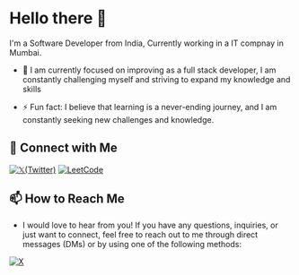 

# Hello there 👋
I'm a Software Developer from India, Currently working in a IT compnay in Mumbai.


- 🔭  I am currently focused on improving as a full stack developer, I am constantly challenging myself and striving to expand my knowledge and skills

- ⚡ Fun fact: I believe that learning is a never-ending journey, and I am constantly seeking new challenges and knowledge. 


## 🔗 Connect with Me

[![𝕏(Twitter)](https://img.shields.io/badge/Twitter-Follow-blue?style=for-the-badge&logo=x&logoColor=white)](https://x.com/laxmankumarIITB)
[![LeetCode](https://img.shields.io/badge/LeetCode-Profile-red?style=for-the-badge&logo=leetcode&logoColor=black)](https://leetcode.com/laxman-123)

## 📫 How to Reach Me 

 - I would love to hear from you! If you have any questions, inquiries, or just want to connect, feel free to reach out to me through direct messages (DMs) or by using one of the following methods:



[![X](https://img.icons8.com/color/48/000000/twitterx.png)](https://x.com/laxmankumarIITB)



